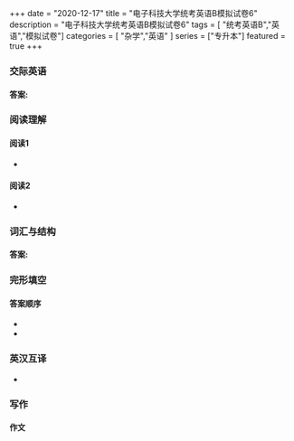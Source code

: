 +++
date = "2020-12-17"
title = "电子科技大学统考英语B模拟试卷6"
description = "电子科技大学统考英语B模拟试卷6"
tags = [ "统考英语B","英语","模拟试卷"]
categories = [
    "杂学","英语"
]
series = ["专升本"]
featured = true
+++

### 交际英语
#### 答案:
### 阅读理解
#### 阅读1
> 
* 
#### 阅读2
> 
*
### 词汇与结构
#### 答案:
### 完形填空
> 
#### 答案顺序
* 
* 
### 英汉互译
* 

### 写作 
> 
#### 作文


